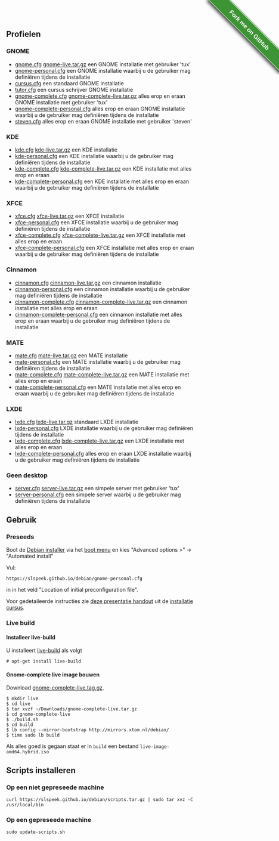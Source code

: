 <style>#forkongithub a{background:#3d9435;color:#fff;text-decoration:none;font-family:arial,sans-serif;text-align:center;font-weight:bold;padding:5px 40px;font-size:1rem;line-height:2rem;position:relative;transition:0.5s;}#forkongithub a:hover{background:#34d126;color:#fff;}#forkongithub a::before,#forkongithub a::after{content:"";width:100%;display:block;position:absolute;top:1px;left:0;height:1px;background:#fff;}#forkongithub a::after{bottom:1px;top:auto;}@media screen and (min-width:800px){#forkongithub{position:fixed;display:block;top:0;right:0;width:200px;overflow:hidden;height:200px;z-index:9999;}#forkongithub a{width:200px;position:absolute;top:60px;right:-60px;transform:rotate(45deg);-webkit-transform:rotate(45deg);-ms-transform:rotate(45deg);-moz-transform:rotate(45deg);-o-transform:rotate(45deg);box-shadow:4px 4px 10px rgba(0,0,0,0.8);}}</style><span id="forkongithub"><a href="https://github.com/slspeek/debian">Fork me on GitHub</a></span>

## Profielen

### GNOME
- [gnome.cfg](gnome.cfg) [gnome-live.tar.gz](gnome-live.tar.gz) een GNOME installatie met gebruiker 'tux'
- [gnome-personal.cfg](gnome-personal.cfg) een GNOME installatie waarbij u de gebruiker mag definiëren tijdens de installatie
- [cursus.cfg](cursus.cfg) een standaard GNOME installatie
- [tutor.cfg](tutor.cfg) een cursus schrijver GNOME installatie
- [gnome-complete.cfg](gnome-complete.cfg) [gnome-complete-live.tar.gz](gnome-complete-live.tar.gz) alles erop en eraan GNOME installatie met gebruiker 'tux'
- [gnome-complete-personal.cfg](gnome-complete-personal.cfg) alles erop en eraan GNOME installatie waarbij u de gebruiker mag definiëren tijdens de installatie
- [steven.cfg](steven.cfg) alles erop en eraan GNOME installatie met gebruiker 'steven'

### KDE
- [kde.cfg](kde.cfg) [kde-live.tar.gz](kde-live.tar.gz) een KDE installatie
- [kde-personal.cfg](kde-personal.cfg) een KDE installatie waarbij u de gebruiker mag definiëren tijdens de installatie
- [kde-complete.cfg](kde-complete.cfg) [kde-complete-live.tar.gz](kde-complete-live.tar.gz) een KDE installatie met alles erop en eraan
- [kde-complete-personal.cfg](kde-complete-personal.cfg) een KDE installatie met alles erop en eraan waarbij u de gebruiker mag definiëren tijdens de installatie

### XFCE
- [xfce.cfg](xfce.cfg) [xfce-live.tar.gz](xfce-live.tar.gz) een XFCE installatie
- [xfce-personal.cfg](xfce-personal.cfg) een XFCE installatie waarbij u de gebruiker mag definiëren tijdens de installatie
- [xfce-complete.cfg](xfce-complete.cfg) [xfce-complete-live.tar.gz](xfce-complete-live.tar.gz) een XFCE installatie met alles erop en eraan
- [xfce-complete-personal.cfg](xfce-complete-personal.cfg) een XFCE installatie met alles erop en eraan waarbij u de gebruiker mag definiëren tijdens de installatie

### Cinnamon
- [cinnamon.cfg](cinnamon.cfg) [cinnamon-live.tar.gz](cinnamon-live.tar.gz) een cinnamon installatie
- [cinnamon-personal.cfg](cinnamon-personal.cfg) een cinnamon installatie waarbij u de gebruiker mag definiëren tijdens de installatie
- [cinnamon-complete.cfg](cinnamon-complete.cfg) [cinnamon-complete-live.tar.gz](cinnamon-complete-live.tar.gz) een cinnamon installatie met alles erop en eraan
- [cinnamon-complete-personal.cfg](cinnamon-complete-personal.cfg) een cinnamon installatie met alles erop en eraan waarbij u de gebruiker mag definiëren tijdens de installatie

### MATE
- [mate.cfg](mate.cfg) [mate-live.tar.gz](mate-live.tar.gz) een MATE installatie
- [mate-personal.cfg](mate-personal.cfg) een MATE installatie waarbij u de gebruiker mag definiëren tijdens de installatie
- [mate-complete.cfg](mate-complete.cfg) [mate-complete-live.tar.gz](mate-complete-live.tar.gz) een MATE installatie met alles erop en eraan
- [mate-complete-personal.cfg](mate-complete-personal.cfg) een MATE installatie met alles erop en eraan waarbij u de gebruiker mag definiëren tijdens de installatie

### LXDE
- [lxde.cfg](lxde.cfg) [lxde-live.tar.gz](lxde-live.tar.gz) standaard LXDE installatie 
- [lxde-personal.cfg](lxde-personal.cfg) LXDE installatie waarbij u de gebruiker mag definiëren tijdens de installatie
- [lxde-complete.cfg](lxde-complete.cfg) [lxde-complete-live.tar.gz](lxde-complete-live.tar.gz) een LXDE installatie met alles erop en eraan
- [lxde-complete-personal.cfg](lxde-complete-personal.cfg) alles erop en eraan LXDE installatie waarbij u de gebruiker mag definiëren tijdens de installatie

### Geen desktop
- [server.cfg](server.cfg) [server-live.tar.gz](server-live.tar.gz) een simpele server met gebruiker 'tux'
- [server-personal.cfg](server-personal.cfg) een simpele server waarbij u de gebruiker mag definiëren tijdens de installatie

## Gebruik

### Preseeds
Boot de [Debian installer](https://cdimage.debian.org/debian-cd/current/amd64/iso-dvd/) via het [boot menu](https://www.boot-disk.com/quest_bootmenu.htm) en kies "Advanced options >" -> "Automated install"

Vul:

```
https://slspeek.github.io/debian/gnome-personal.cfg
```

in in het veld "Location of initial preconfiguration file".

Voor gedetaileerde instructies zie [deze presentatie handout](https://github.com/slspeek/installatie-cursus/releases/latest/download/installatie-handout.pdf) uit de [installatie cursus](https://github.com/slspeek/installatie-cursus).

### Live build

#### Installeer live-build
U installeert [live-build](https://live-team.pages.debian.net/live-manual/html/live-manual.en.html) als volgt
```
# apt-get install live-build
```
#### Gnome-complete live image bouwen
Download [gnome-complete-live.tag.gz](gnome-complete-live.tar.gz).

```
$ mkdir live
$ cd live
$ tar xvzf ~/Downloads/gnome-complete-live.tar.gz
$ cd gnome-complete-live
$ ./build.sh
$ cd build
$ lb config --mirror-bootstrap http://mirrors.xtom.nl/debian/
$ time sudo lb build
```
Als alles goed is gegaan staat er in ```build``` een bestand ```live-image-amd64.hybrid.iso```

## Scripts installeren

### Op een niet gepreseede machine
```
curl https://slspeek.github.io/debian/scripts.tar.gz | sudo tar xvz -C /usr/local/bin
```
### Op een gepreseede machine
```
sudo update-scripts.sh
```




